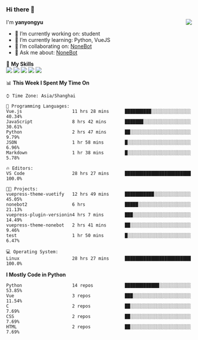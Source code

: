### Hi there 👋

<a href="#">
  <img align="right" src="https://github-readme-stats.vercel.app/api?username=yanyongyu&count_private=true&show_icons=true&bg_color=15,f2f7fd,E0EAFC" />
</a>

I'm **yanyongyu**

- 🔭 I’m currently working on: student
- 🌱 I’m currently learning: Python, VueJS
- 👯 I’m collaborating on: [NoneBot](https://github.com/nonebot)
- 💬 Ask me about: [NoneBot](https://github.com/nonebot)

🌟 **My Skills**  
![](https://img.shields.io/badge/-Python-3e74a2?style=flat-square&logo=Python&logoColor=fff)
![](https://img.shields.io/badge/-Vue-4fc08d?style=flat-square&logo=Vue.js&logoColor=fff)
![](https://img.shields.io/badge/-Node.js-339933?style=flat-square&logo=Node.js&logoColor=fff)
![](https://img.shields.io/badge/-Docker-2496ED?style=flat-square&logo=Docker&logoColor=fff)
![](https://img.shields.io/badge/-Linux-000000?style=flat-square&logo=Linux&logoColor=fff)

<!--START_SECTION:waka-->
📊 **This Week I Spent My Time On** 

```text
⌚︎ Time Zone: Asia/Shanghai

💬 Programming Languages: 
Vue.js                   11 hrs 28 mins      ██████████░░░░░░░░░░░░░░░   40.34% 
JavaScript               8 hrs 42 mins       ███████░░░░░░░░░░░░░░░░░░   30.61% 
Python                   2 hrs 47 mins       ██░░░░░░░░░░░░░░░░░░░░░░░   9.79% 
JSON                     1 hr 58 mins        █░░░░░░░░░░░░░░░░░░░░░░░░   6.96% 
Markdown                 1 hr 38 mins        █░░░░░░░░░░░░░░░░░░░░░░░░   5.78%

🔥 Editors: 
VS Code                  28 hrs 27 mins      █████████████████████████   100.0%

🐱‍💻 Projects: 
vuepress-theme-vuetify   12 hrs 49 mins      ███████████░░░░░░░░░░░░░░   45.05% 
nonebot2                 6 hrs               █████░░░░░░░░░░░░░░░░░░░░   21.13% 
vuepress-plugin-versionin4 hrs 7 mins        ███░░░░░░░░░░░░░░░░░░░░░░   14.49% 
vuepress-theme-nonebot   2 hrs 41 mins       ██░░░░░░░░░░░░░░░░░░░░░░░   9.46% 
test                     1 hr 50 mins        █░░░░░░░░░░░░░░░░░░░░░░░░   6.47%

💻 Operating System: 
Linux                    28 hrs 27 mins      █████████████████████████   100.0%

```

**I Mostly Code in Python** 

```text
Python                   14 repos            █████████████░░░░░░░░░░░░   53.85% 
Vue                      3 repos             ███░░░░░░░░░░░░░░░░░░░░░░   11.54% 
C                        2 repos             ██░░░░░░░░░░░░░░░░░░░░░░░   7.69% 
CSS                      2 repos             ██░░░░░░░░░░░░░░░░░░░░░░░   7.69% 
HTML                     2 repos             ██░░░░░░░░░░░░░░░░░░░░░░░   7.69%

```



<!--END_SECTION:waka-->

